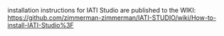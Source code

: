 installation instructions for IATI Studio are published to the WIKI: https://github.com/zimmerman-zimmerman/IATI-STUDIO/wiki/How-to-install-IATI-Studio%3F
